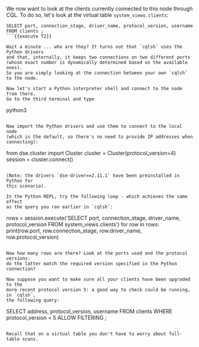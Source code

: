 We now want to look at the clients currently connected to this node through CQL.
To do so, let's look at the virtual table `system_views.clients`:

```
SELECT port, connection_stage, driver_name, protocol_version, username FROM clients ;
```{{execute T2}}

Wait a minute ... who are they? It turns out that `cqlsh` uses the Python drivers
and that, internally, it keeps two connections on two different ports
(whose exact number is dynamically determined based on the available ones).
So you are simply looking at the connection between your own `cqlsh` to the node.

Now let's start a Python interpreter shell and connect to the node from there.
Go to the third terminal and type
```
python3
```{{execute T3}}

Now import the Python drivers and use them to connect to the local node
(which is the default, so there's no need to provide IP addresses when
connecting):
```
from dse.cluster import Cluster
cluster = Cluster(protocol_version=4)
session = cluster.connect()
```{{execute T3}}

(Note: the drivers `dse-driver==2.11.1` have been preinstalled in Python for
this scenario).

In the Python REPL, try the following loop - which achieves the same effect
as the query you ran earlier in `cqlsh`:
```
rows = session.execute('SELECT port, connection_stage, driver_name, protocol_version FROM system_views.clients')
for row in rows:
    print(row.port, row.connection_stage, row.driver_name, row.protocol_version)
```{{execute T3}}

Now how many rows are there? Look at the ports used and the protocol versions:
do the latter match the required version specified in the Python connection?

Now suppose you want to make sure all your clients have been upgraded to the
more recent protocol version 5: a good way to check could be running, in `cqlsh`,
the following query:
```
SELECT address, protocol_version, username FROM clients WHERE protocol_version < 5 ALLOW FILTERING ;
```{{execute T2}}

Recall that on a virtual table you don't have to worry about full-table scans.
